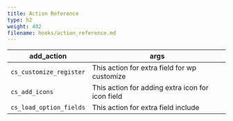 ```yaml
---
title: Action Reference
type: h2
weight: 402
filename: hooks/action_reference.md
---
```


| **add_action**              | **args**
| --------------------------- | --------
| `cs_customize_register`     | This action for extra field for wp customize
| `cs_add_icons`              | This action for adding extra icon for icon field
| `cs_load_option_fields`     | This action for extra field include
